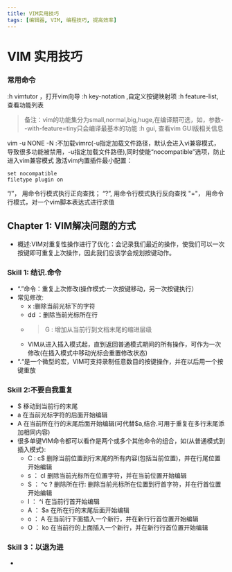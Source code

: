 ```yaml
---
title: VIM实用技巧
tags: [编辑器, VIM, 编程技巧, 提高效率]
---
```


# VIM 实用技巧

### 常用命令
:h vimtutor ，打开vim向导
:h key-notation ,自定义按键映射项
:h feature-list, 查看功能列表
> 备注：vim的功能集分为small,normal,big,huge,在编译期可选，如，参数--with-feature=tiny只会编译最基本的功能
:h gui, 查看vim GUI版相关信息 

vim -u NONE -N :不加载vimrc(-u指定加载文件路径，默认会进入vi兼容模式，导致很多功能被禁用，-u指定加载文件路径),同时使能“nocompatible”选项，防止进入vim兼容模式
激活vim内置插件最小配置：
```
set nocompatible
filetype plugin on
```

“/”， 用命令行模式执行正向查找；
“?”, 用命令行模式执行反向查找
"="， 用命令行模式，对一个vim脚本表达式进行求值


## Chapter 1: VIM解决问题的方式
* 概述:VIM对重复性操作进行了优化：会记录我们最近的操作，使我们可以一次按键即可重复上次操作，因此我们应该学会规划按键动作。
### Skill 1: 结识.命令
* “.”命令：重复上次修改(操作模式:一次按键移动，另一次按键执行）
* 常见修改:    
    * x :删除当前光标下的字符
    * dd ：删除当前光标所在行
    * >G : 增加从当前行到文档末尾的缩进层级
    * VIM从进入插入模式起，直到返回普通模式期间的所有操作，可作为一次修改(在插入模式中移动光标会重置修改状态)
* “.“是一个微型的宏，VIM可支持录制任意数目的按键操作，并在以后用一个按键重放

### Skill 2:不要自我重复
* $ 移动到当前行的末尾
* a 在当前光标字符的后面开始编辑
* A 在当前所在行的末尾后面开始编辑(可代替$a,结合.可用于重复在多行末尾添加相同内容)
* 很多单键VIM命令都可以看作是两个或多个其他命令的组合，如(从普通模式到插入模式):
    * C    :     c$   删除当前位置到行末尾的所有内容(包括当前位置)，并在行尾位置开始编辑
    * s    ：    cl   删除当前光标所在位置字符，并在当前位置开始编辑
    * S    ：    ^c  ?   删除所在行: 删除当前光标所在位置到行首字符，并在行首位置开始编辑
    * I    ：    ^i   在当前行首开始编辑
    * A    ：    $a   在所在行的末尾后面开始编辑
    * o    ：    A<CR>  在当前行下面插入一个新行，并在新行行首位置开始编辑
    * O    ：    ko   在当前行的上面插入一个新行，并在新行行首位置开始编辑
### Skill 3：以退为进
*
